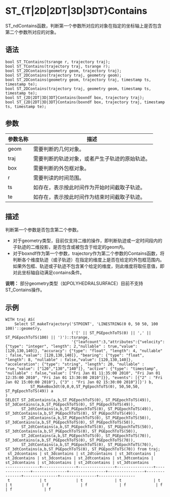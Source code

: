 # ST\_\{T\|2D\|2DT\|3D\|3DT\}Contains

ST\_ndContains函数，判断第一个参数所对应的对象在指定的坐标轴上是否包含第二个参数所对应的对象。

## 语法

```
bool ST_TContains(tsrange r, trajectory traj);
bool ST_TContains(trajectory traj, tsrange r);
bool ST_2DContains(geometry geom, trajectory traj);
bool ST_2DContains(trajectory traj, geometry geom);
bool ST_2DContains(geometry geom, trajectory traj, timestamp ts, timestamp te);
bool ST_2DContains(trajectory traj, geometry geom, timestamp ts, timestamp te);
bool ST_{2D|2DT|3D|3DT}Contains(boxndf box, trajectory traj);
bool ST_{2D|2DT|3D|3DT}Contains(boxndf box, trajectory traj, timestamp ts, timestamp te);
```

## 参数

|参数名称|描述|
|----|--|
|geom|需要判断的几何对象。|
|traj|需要判断的轨迹对象，或者产生子轨迹的原始轨迹。|
|box|需要判断的外包框对象。|
|r|需要判读的时间范围。|
|ts|如存在，表示按此时间作为开始时间截取子轨迹。|
|te|如存在，表示按此时间作为结束时间截取子轨迹。|

## 描述

判断第一个参数是否包含第二个参数。

-   对于geometry类型，目前仅支持二维的操作，即判断轨迹或一定时间段内的子轨迹的二维投影，是否包含或被包含于给定的geom内。
-   对于boxndf作为第一个参数，trajectory作为第二个参数的Contains函数，将判断各个维度轨迹（或子轨迹）在指定的维度上是否在给定的外包框范围内。如果外包框、轨迹或子轨迹不包含某个给定的维度，则此维度将取任意值，即对此坐标轴自动满足contains条件。

**说明：** 部分geometry类型（如POLYHEDRALSURFACE）目前不支持ST\_Contains操作。

## 示例

```
WITH traj AS(
    Select ST_makeTrajectory('STPOINT', 'LINESTRING(0 0, 50 50, 100 100)'::geometry,
                             ('[' || ST_PGEpochToTS(0) || ',' || ST_PGEpochToTS(100) || ')')::tsrange,
                             '{"leafcount":3,"attributes":{"velocity": {"type": "integer", "length": 2,"nullable" : true,"value": [120,130,140]}, "accuracy": {"type": "float", "length": 4, "nullable" : false,"value": [120,130,140]}, "bearing": {"type": "float", "length": 8, "nullable" : false,"value": [120,130,140]}, "acceleration": {"type": "string", "length": 20, "nullable" : true,"value": ["120","130","140"]}, "active": {"type": "timestamp", "nullable" : false,"value": ["Fri Jan 01 11:35:00 2010", "Fri Jan 01 12:35:00 2010", "Fri Jan 01 13:30:00 2010"]}}, "events": [{"2" : "Fri Jan 02 15:00:00 2010"}, {"3" : "Fri Jan 02 15:30:00 2010"}]}') b,
           ST_MakeBox3dt(0,0,0,ST_PgEpochToTS(0), 50,50,50, ST_PgEpochToTS(49)) a
)
SELECT ST_2dContains(a,b,ST_PGEpochToTS(0), ST_PGEpochToTS(49)), ST_3dContains(a,b,ST_PGEpochToTS(0), ST_PGEpochToTS(49)),
       ST_2dtContains(a,b,ST_PGEpochToTS(0), ST_PGEpochToTS(49)), ST_3dtContains(a,b,ST_PGEpochToTS(0), ST_PGEpochToTS(49)),
       ST_2dContains(a,b,ST_PGEpochToTS(0), ST_PGEpochToTS(50)), ST_3dContains(a,b,ST_PGEpochToTS(0), ST_PGEpochToTS(50)),
       ST_2dtContains(a,b,ST_PGEpochToTS(0), ST_PGEpochToTS(50)), ST_3dtContains(a,b,ST_PGEpochToTS(0), ST_PGEpochToTS(50)),
       ST_2dContains(a,b,ST_PGEpochToTS(0), ST_PGEpochToTS(70)), ST_3dContains(a,b,ST_PGEpochToTS(0), ST_PGEpochToTS(70)),
       ST_2dtContains(a,b,ST_PGEpochToTS(0), ST_PGEpochToTS(70)), ST_3dtContains(a,b,ST_PGEpochToTS(0), ST_PGEpochToTS(70)) from traj;
 st_2dcontains | st_3dcontains | st_2dtcontains | st_3dtcontains | st_2dcontains | st_3dcontains | st_2dtcontains | st_3dtcontains | st_2dcontains | st_3dcontains | st_2dtcontains | st_3dtcontains 
---------------+---------------+----------------+----------------+---------------+---------------+----------------+----------------+---------------+---------------+----------------+----------------
 t             | t             | t              | t              | t             | t             | f              | f              | f             | f             | f              | f
```

